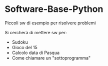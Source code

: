 # Software-Base-Python
Piccoli sw di esempio per risolvere problemi

Si cercherà di mettere sw per:
- Sudoku
- Gioco del 15
- Calcolo data di Pasqua
- Come chiamare un "sottoprogramma"
